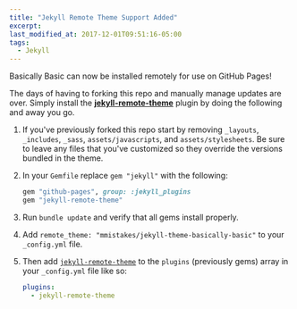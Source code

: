 ```yaml
---
title: "Jekyll Remote Theme Support Added"
excerpt:
last_modified_at: 2017-12-01T09:51:16-05:00
tags: 
  - Jekyll
---
```


Basically Basic can now be installed remotely for use on GitHub Pages!

The days of having to forking this repo and manually manage updates are over. Simply install the [**jekyll-remote-theme**](https://github.com/benbalter/jekyll-remote-theme) plugin by doing the following and away you go.

1. If you've previously forked this repo start by removing `_layouts`, `_includes`, `_sass`, `assets/javascripts`, and `assets/stylesheets`. Be sure to leave any files that you've customized so they override the versions bundled in the theme.

2. In your `Gemfile` replace `gem "jekyll"` with the following:

   ```ruby
   gem "github-pages", group: :jekyll_plugins
   gem "jekyll-remote-theme"
   ```

3. Run `bundle update` and verify that all gems install properly.

4. Add `remote_theme: "mmistakes/jekyll-theme-basically-basic"` to your `_config.yml` file.

5. Then add [`jekyll-remote-theme`](https://github.com/benbalter/jekyll-remote-theme) to the `plugins` (previously gems) array in your `_config.yml` file like so:

   ```yaml
   plugins:
     - jekyll-remote-theme
   ```
